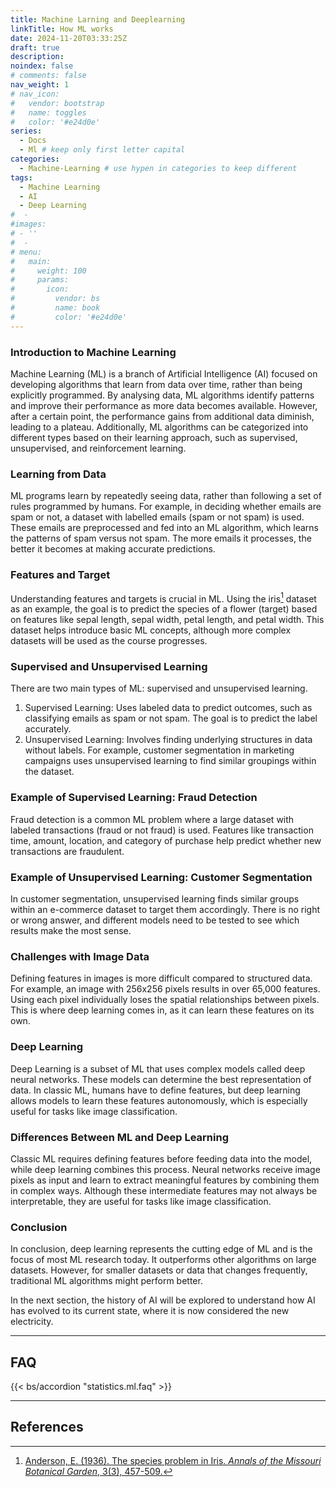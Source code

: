 ```yaml
---
title: Machine Larning and Deeplearning
linkTitle: How ML works
date: 2024-11-20T03:33:25Z
draft: true
description:
noindex: false
# comments: false
nav_weight: 1
# nav_icon:
#   vendor: bootstrap
#   name: toggles
#   color: '#e24d0e'
series:
  - Docs
  - Ml # keep only first letter capital
categories:
  - Machine-Learning # use hypen in categories to keep different
tags:
  - Machine Learning
  - AI
  - Deep Learning
#  -
#images:
# - ''
#  -
# menu:
#   main:
#     weight: 100
#     params:
#       icon:
#         vendor: bs
#         name: book
#         color: '#e24d0e'
---
```


### Introduction to Machine Learning

Machine Learning (ML) is a branch of Artificial Intelligence (AI) focused on developing algorithms that learn from data over time, rather than being explicitly programmed. By analysing data, ML algorithms identify patterns and improve their performance as more data becomes available. However, after a certain point, the performance gains from additional data diminish, leading to a plateau. Additionally, ML algorithms can be categorized into different types based on their learning approach, such as supervised, unsupervised, and reinforcement learning.

### Learning from Data

ML programs learn by repeatedly seeing data, rather than following a set of rules programmed by humans. For example, in deciding whether emails are spam or not, a dataset with labelled emails (spam or not spam) is used. These emails are preprocessed and fed into an ML algorithm, which learns the patterns of spam versus not spam. The more emails it processes, the better it becomes at making accurate predictions.

### Features and Target

Understanding features and targets is crucial in ML. Using the iris[^1] dataset as an example, the goal is to predict the species of a flower (target) based on features like sepal length, sepal width, petal length, and petal width. This dataset helps introduce basic ML concepts, although more complex datasets will be used as the course progresses.

### Supervised and Unsupervised Learning

There are two main types of ML: supervised and unsupervised learning.

1. Supervised Learning: Uses labeled data to predict outcomes, such as classifying emails as spam or not spam. The goal is to predict the label accurately.
2. Unsupervised Learning: Involves finding underlying structures in data without labels. For example, customer segmentation in marketing campaigns uses unsupervised learning to find similar groupings within the dataset.

### Example of Supervised Learning: Fraud Detection

Fraud detection is a common ML problem where a large dataset with labeled transactions (fraud or not fraud) is used. Features like transaction time, amount, location, and category of purchase help predict whether new transactions are fraudulent.

### Example of Unsupervised Learning: Customer Segmentation

In customer segmentation, unsupervised learning finds similar groups within an e-commerce dataset to target them accordingly. There is no right or wrong answer, and different models need to be tested to see which results make the most sense.

### Challenges with Image Data

Defining features in images is more difficult compared to structured data. For example, an image with 256x256 pixels results in over 65,000 features. Using each pixel individually loses the spatial relationships between pixels. This is where deep learning comes in, as it can learn these features on its own.

### Deep Learning

Deep Learning is a subset of ML that uses complex models called deep neural networks. These models can determine the best representation of data. In classic ML, humans have to define features, but deep learning allows models to learn these features autonomously, which is especially useful for tasks like image classification.

### Differences Between ML and Deep Learning

Classic ML requires defining features before feeding data into the model, while deep learning combines this process. Neural networks receive image pixels as input and learn to extract meaningful features by combining them in complex ways. Although these intermediate features may not always be interpretable, they are useful for tasks like image classification.

### Conclusion

In conclusion, deep learning represents the cutting edge of ML and is the focus of most ML research today. It outperforms other algorithms on large datasets. However, for smaller datasets or data that changes frequently, traditional ML algorithms might perform better.

In the next section, the history of AI will be explored to understand how AI has evolved to its current state, where it is now considered the new electricity.

---

## FAQ

{{< bs/accordion "statistics.ml.faq" >}}

---

## References

[^1]: [Anderson, E. (1936). The species problem in Iris. _Annals of the Missouri Botanical Garden_, 3(3), 457-509.](https://doi.org/10.2307/2394164)
[^2]: LeCun, Y., Bengio, Y., & Hinton, G. (2015). Deep learning. _Nature_, 521(7553), 436-444. https://doi.org/10.1038/nature14539
[^3]: Goodfellow, I., Bengio, Y., & Courville, A. (2016). _Deep learning_. MIT Press. https://www.deeplearningbook.org/
[^4]: Hastie, T., Tibshirani, R., & Friedman, J. (2009). _The elements of statistical learning: Data mining, inference, and prediction_. Springer Science & Business Media. https://web.stanford.edu/~hastie/ElemStatLearn/
[^5]: Bishop, C. M. (2006). _Pattern recognition and machine learning_. Springer. https://www.microsoft.com/en-us/research/people/cmbishop/prml/
[^6]: Murphy, K. P. (2012). _Machine learning: A probabilistic perspective_. MIT Press. https://www.cs.ubc.ca/~murphyk/MLbook/
[^7]: Schmidhuber, J. (2015). Deep learning in neural networks: An overview. _Neural Networks_, 61, 85-117. https://doi.org/10.1016/j.neunet.2014.09.003
[^8]: Bengio, Y., Courville, A., & Vincent, P. (2013). Representation learning: A review and new perspectives. _IEEE Transactions on Pattern Analysis and Machine Intelligence_, 35(8), 1798-1828. https://doi.org/10.1109/TPAMI.2013.50
[^9]: Jordan, M. I., & Mitchell, T. M. (2015). Machine learning: Trends, perspectives, and prospects. _Science_, 349(6245), 255-260. https://doi.org/10.1126/science.aaa8415
[^10]: Sutton, R. S., & Barto, A. G. (2018). \*Reinforcement learning:
[^11]: Fisher, R. A. (1936). The use of multiple measurements in taxonomic problems. _Annals of Eugenics_, 7(2), 179-188. https://doi.org/10.1111/j.1469-1809.1936.tb02137.x
[^2]: LeCun, Y., Bengio, Y., & Hinton, G. (2015). Deep learning. _Nature_, 521(7553), 436-444. https://doi.org/10.1038/nature14539
[^3]: Goodfellow, I., Bengio, Y., & Courville, A. (2016). _Deep learning_. MIT Press. https://www.deeplearningbook.org/
[^4]: Hastie, T., Tibshirani, R., & Friedman, J. (2009). _The elements of statistical learning: Data mining, inference, and prediction_. Springer Science & Business Media. https://web.stanford.edu/~hastie/ElemStatLearn/
[^5]: Bishop, C. M. (2006). _Pattern recognition and machine learning_. Springer. https://www.microsoft.com/en-us/research/people/cmbishop/prml/
[^6]: Murphy, K. P. (2012). _Machine learning: A probabilistic perspective_. MIT Press. https://www.cs.ubc.ca/~murphyk/MLbook/
[^7]: Schmidhuber, J. (2015). Deep learning in neural networks: An overview. _Neural Networks_, 61, 85-117. https://doi.org/10.1016/j.neunet.2014.09.003
[^8]: Bengio, Y., Courville, A., & Vincent, P. (2013). Representation learning: A review and new perspectives. _IEEE Transactions on Pattern Analysis and Machine Intelligence_, 35(8), 1798-1828. https://doi.org/10.1109/TPAMI.2013.50
[^9]: Jordan, M. I., & Mitchell, T. M. (2015). Machine learning: Trends, perspectives, and prospects. _Science_, 349(6245), 255-260. https://doi.org/10.1126/science.aaa8415
[^10]: Sutton, R. S., & Barto, A.
